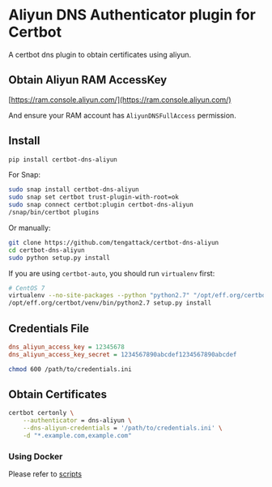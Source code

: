 # Aliyun DNS Authenticator plugin for Certbot

A certbot dns plugin to obtain certificates using aliyun.


## Obtain Aliyun RAM AccessKey
[https://ram.console.aliyun.com/](https://ram.console.aliyun.com/)

And ensure your RAM account has `AliyunDNSFullAccess` permission.

## Install

```bash
pip install certbot-dns-aliyun
```

For Snap:

```bash
sudo snap install certbot-dns-aliyun
sudo snap set certbot trust-plugin-with-root=ok
sudo snap connect certbot:plugin certbot-dns-aliyun
/snap/bin/certbot plugins
```

Or manually:

```bash
git clone https://github.com/tengattack/certbot-dns-aliyun
cd certbot-dns-aliyun
sudo python setup.py install
```

If you are using `certbot-auto`, you should run `virtualenv` first:

```bash
# CentOS 7
virtualenv --no-site-packages --python "python2.7" "/opt/eff.org/certbot/venv"
/opt/eff.org/certbot/venv/bin/python2.7 setup.py install
```

## Credentials File

```ini
dns_aliyun_access_key = 12345678
dns_aliyun_access_key_secret = 1234567890abcdef1234567890abcdef
```

```bash
chmod 600 /path/to/credentials.ini
```

## Obtain Certificates

```bash
certbot certonly \
    --authenticator = dns-aliyun \
    --dns-aliyun-credentials = '/path/to/credentials.ini' \
    -d "*.example.com,example.com"
```

### Using Docker

Please refer to [scripts](./scripts/README.md)
